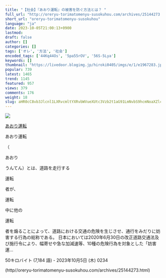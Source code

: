 ```yaml
---
title: "【社会】『あおり運転』の被害を防ぐ方法とは？ "
full_url: "http://oreryu-torimatomenyu-susokuhou.com/archives/25144273.html"
short_url: "oreryu-torimatomenyu-susokuhou"
language: "ja"
date: 2023-10-05T21:00:13+0900
lastmod: 
draft: false
author: []
categories: []
tags: ['オレ', '方法', '社会']
encoded_tags: ['44Kq44Os', '5pa55rOV', '56S-5Lya']
keywords: []
thumbnail: "https://livedoor.blogimg.jp/hiroki0405/imgs/e/1/e1967283.jpg"
popular: 739
latest: 1465
trend: 1145
featured: 957
views: 379
comments: 176
weight: 18
slug: aHR0cC8vb3Jlcnl1LXRvcmltYXRvbWVueXUtc3Vzb2t1aG91LmNvbS9hcmNoaXZlcy8yNTE0NDI3My5odG1s
---
```


![](https://livedoor.blogimg.jp/hiroki0405/imgs/e/1/e1967283.jpg)

<div><a title='あおり運転' href='https//ja.wikipedia.org/wiki/%E3%81%82%E3%81%8A%E3%82%8A%E9%81%8B%E8%BB%A2' target='_blank'><p>あおり運転</p></a> <p class='searchresult'><p>あおり運転</p>（<p>あおり</p>うんてん）とは、道路を走行する<p>運転</p>者が、<p>運転</p>中に他の<p>運転</p>者を煽ることによって、道路における交通の危険を生じさせ、通行をみだりに妨害する行為の総称である。 日本においては2020年6月30日の改正道路交通法及び施行令により、幅寄せや急な加減速等、10種の危険行為を対象とした「妨害運…</p> <p class='mw-search-result-data'>50キロバイト (7,184 語) - 2023年10月5日 (木) 0234</p></div>

(http//oreryu-torimatomenyu-susokuhou.com/archives/25144273.html)
